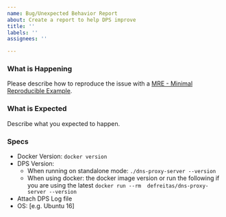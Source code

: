 ```yaml
---
name: Bug/Unexpected Behavior Report
about: Create a report to help DPS improve
title: ''
labels: ''
assignees: ''

---
```


### What is Happening

Please describe how to reproduce the issue with a [MRE - Minimal Reproducible Example][1].

### What is Expected

Describe what you expected to happen.

### Specs
* Docker Version: `docker version`
* DPS Version: 
  * When running on standalone mode: `./dns-proxy-server --version`
  * When using docker: the docker image version or run the following if you are using the latest `docker run --rm  defreitas/dns-proxy-server --version`
* Attach DPS Log file
* OS: [e.g. Ubuntu 16]

[1]: https://en.wikipedia.org/wiki/Minimal_reproducible_example
